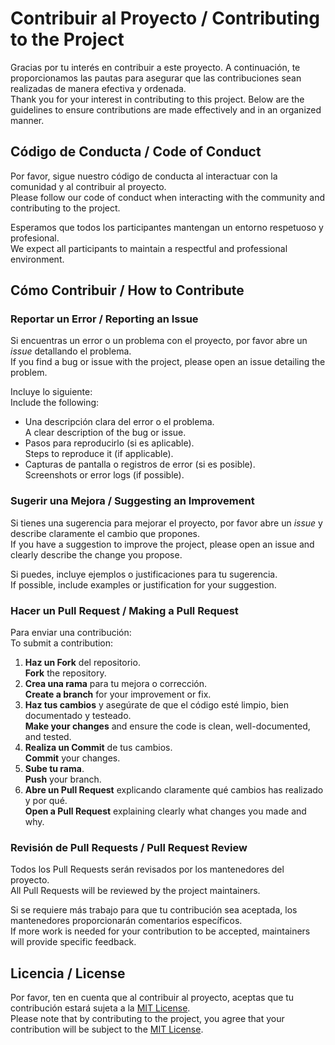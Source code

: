 # Contribuir al Proyecto / Contributing to the Project

Gracias por tu interés en contribuir a este proyecto. A continuación, te proporcionamos las pautas para asegurar que las contribuciones sean realizadas de manera efectiva y ordenada.  
Thank you for your interest in contributing to this project. Below are the guidelines to ensure contributions are made effectively and in an organized manner.

## Código de Conducta / Code of Conduct

Por favor, sigue nuestro código de conducta al interactuar con la comunidad y al contribuir al proyecto.  
Please follow our code of conduct when interacting with the community and contributing to the project.

Esperamos que todos los participantes mantengan un entorno respetuoso y profesional.  
We expect all participants to maintain a respectful and professional environment.

## Cómo Contribuir / How to Contribute

### Reportar un Error / Reporting an Issue

Si encuentras un error o un problema con el proyecto, por favor abre un *issue* detallando el problema.  
If you find a bug or issue with the project, please open an issue detailing the problem.

Incluye lo siguiente:  
Include the following:

- Una descripción clara del error o el problema.  
  A clear description of the bug or issue.
- Pasos para reproducirlo (si es aplicable).  
  Steps to reproduce it (if applicable).
- Capturas de pantalla o registros de error (si es posible).  
  Screenshots or error logs (if possible).

### Sugerir una Mejora / Suggesting an Improvement

Si tienes una sugerencia para mejorar el proyecto, por favor abre un *issue* y describe claramente el cambio que propones.  
If you have a suggestion to improve the project, please open an issue and clearly describe the change you propose.

Si puedes, incluye ejemplos o justificaciones para tu sugerencia.  
If possible, include examples or justification for your suggestion.

### Hacer un Pull Request / Making a Pull Request

Para enviar una contribución:  
To submit a contribution:

1. **Haz un Fork** del repositorio.  
   **Fork** the repository.
2. **Crea una rama** para tu mejora o corrección.  
   **Create a branch** for your improvement or fix.
3. **Haz tus cambios** y asegúrate de que el código esté limpio, bien documentado y testeado.  
   **Make your changes** and ensure the code is clean, well-documented, and tested.
4. **Realiza un Commit** de tus cambios.  
   **Commit** your changes.
5. **Sube tu rama**.  
   **Push** your branch.
6. **Abre un Pull Request** explicando claramente qué cambios has realizado y por qué.  
   **Open a Pull Request** explaining clearly what changes you made and why.

### Revisión de Pull Requests / Pull Request Review

Todos los Pull Requests serán revisados por los mantenedores del proyecto.  
All Pull Requests will be reviewed by the project maintainers.

Si se requiere más trabajo para que tu contribución sea aceptada, los mantenedores proporcionarán comentarios específicos.  
If more work is needed for your contribution to be accepted, maintainers will provide specific feedback.

## Licencia / License

Por favor, ten en cuenta que al contribuir al proyecto, aceptas que tu contribución estará sujeta a la [MIT License](LICENSE).  
Please note that by contributing to the project, you agree that your contribution will be subject to the [MIT License](LICENSE).
